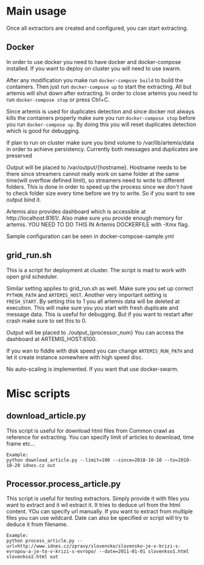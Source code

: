 # Main usage
Once all extractors are created and configured, you can start extracting.
## Docker
In order to use docker you need to have docker and docker-compose installed. If you want to deploy on cluster you will need to use swarm.

After any modification you make run `docker-compose build` to build the containers.
Then just run `docker-compose up` to start the extracting. All but artemis will shut down after extracting. In order to close artemis you need to run `docker-compose stop` or press Ctrl+C.

Since artemis is used for duplicates detection and since docker not always kills the containers properly make sure you run `docker-compose stop` before you run `docker-compose up`. By doing this you will reset duplicates detection which is good for debugging.

If plan to run on cluster make sure you bind volume to /var/lib/artemis/data in order to achieve persistency. Currently both messages and duplicates are preserved

Output will be placed to /var/output/{hostname}. Hostname needs to be there since streamers cannot really
work on same folder at the same time(will overflow defined limit), so streamers need to write to different folders. This is done in order to speed up the process since we don't have to check folder size every time before we try to write.
So if you want to see output bind it.

Artemis also provides dashboard which is accessible at http://localhost:8161/.
Also make sure you provide enough memory for artemis. YOU NEED TO DO THIS IN Artemis DOCKERFILE with -Xmx flag.

Sample configuration can be seen in docker-compose-sample.yml

## grid_run.sh
This is a script for deployment at cluster. The script is mad to work with open grid scheduler.

Similar setting applies to grid_run.sh as well.
Make sure you set up correct `PYTHON_PATH` and `ARTEMIS_HOST`.
Another very important setting is `FRESH_START`. By setting this to 1 you all artemis data will be deleted at execution. This will make sure you you start with fresh duplicate and message data. This is useful for debugging. But if you want to restart after crash make sure to set this to 0.

Output will be placed to ./output_{processor_num}
You can access the dashboard at ARTEMIS_HOST:6100.

If you wan to fiddle with disk speed you can change `ARTEMIS_RUN_PATH` and let it create instance somewhere with high speed disc.

No auto-scaling is implemented. If you want that use docker-swarm.


# Misc scripts
## download_article.py
This script is useful for download html files from Common crawl as reference for extracting.
You can specify limit of articles to download, time frame etc...

```
Example:
python download_article.py --limit=100 --since=2010-10-10 --to=2010-10-20 idnes.cz out
```

## Processor.process_article.py
This script is useful for testing extractors. Simply provide it with files you want to extract and it wil extract it.
It tries to deduce url from the html content. YOu can specify url manually. If you want to extract from multiple files you can use wildcard. Date can also be specified or script will try to deduce it from filename.

```
Example:
python process_article.py --url=http://www.idnes.cz/zpravy/slovensko/slovensko-je-v-krizi-s-evropou-a-je-to-v-krizi-s-evropo/ --date=2011-01-01 slovenkso1.html slovenkso2.html out
```
```
